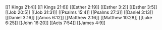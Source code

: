 [[1 Kings 21:4]]
[[1 Kings 21:6]]
[[Esther 2:19]]
[[Esther 3:2]]
[[Esther 3:5]]
[[Job 20:5]]
[[Job 31:31]]
[[Psalms 15:4]]
[[Psalms 27:3]]
[[Daniel 3:13]]
[[Daniel 3:16]]
[[Amos 6:12]]
[[Matthew 2:16]]
[[Matthew 10:28]]
[[Luke 6:25]]
[[John 16:20]]
[[Acts 7:54]]
[[James 4:9]]
